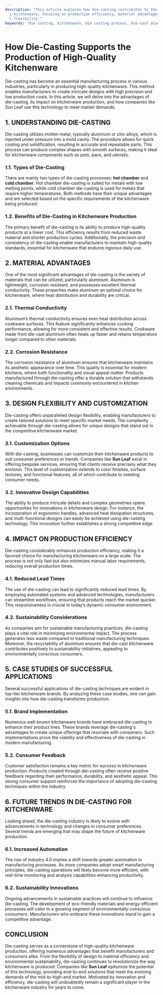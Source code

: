```yaml
---
description: "This article explores how die-casting contributes to the creation of high-quality\
  \ kitchenware, focusing on production efficiency, material advantages, and design\
  \ flexibility."
keywords: "die casting, kitchenware, Die casting process, Die-cast aluminum"
---
```

# How Die-Casting Supports the Production of High-Quality Kitchenware

Die-casting has become an essential manufacturing process in various industries, particularly in producing high-quality kitchenware. This method enables manufacturers to create intricate designs with high precision and low production costs. In this article, we will delve into the advantages of die-casting, its impact on kitchenware production, and how companies like Sun Leaf use this technology to meet market demands.

## 1. UNDERSTANDING DIE-CASTING

Die-casting utilizes molten metal, typically aluminum or zinc alloys, which is injected under pressure into a mold cavity. The procedure allows for quick cooling and solidification, resulting in accurate and repeatable parts. This process can produce complex shapes with smooth surfaces, making it ideal for kitchenware components such as pots, pans, and utensils.

### 1.1. Types of Die-Casting

There are mainly two types of die-casting processes: **hot chamber** and **cold chamber**. Hot chamber die-casting is suited for metals with low melting points, while cold chamber die-casting is used for metals that require higher temperatures. Both methods have their unique advantages and are selected based on the specific requirements of the kitchenware being produced.

### 1.2. Benefits of Die-Casting in Kitchenware Production

The primary benefit of die-casting is its ability to produce high-quality products at a lower cost. This efficiency results from reduced waste material and shorter production cycles. Additionally, the precision and consistency of die-casting enable manufacturers to maintain high-quality standards, essential for kitchenware that endures rigorous daily use.

## 2. MATERIAL ADVANTAGES

One of the most significant advantages of die-casting is the variety of materials that can be utilized, particularly aluminum. Aluminum is lightweight, corrosion-resistant, and possesses excellent thermal conductivity. These properties make aluminum an optimal choice for kitchenware, where heat distribution and durability are critical.

### 2.1. Thermal Conductivity

Aluminum’s thermal conductivity ensures even heat distribution across cookware surfaces. This feature significantly enhances cooking performance, allowing for more consistent and effective results. Cookware made from die-cast aluminum often heats up faster and retains temperature longer compared to other materials.

### 2.2. Corrosion Resistance

The corrosion resistance of aluminum ensures that kitchenware maintains its aesthetic appearance over time. This quality is essential for modern kitchens, where both functionality and visual appeal matter. Products manufactured through die-casting offer a durable solution that withstands cleaning chemicals and impacts commonly encountered in kitchen environments.

## 3. DESIGN FLEXIBILITY AND CUSTOMIZATION

Die-casting offers unparalleled design flexibility, enabling manufacturers to create tailored solutions to meet specific market needs. The complexity achievable through die-casting allows for unique designs that stand out in the competitive kitchenware market.

### 3.1. Customization Options

With die-casting, businesses can customize their kitchenware products to suit consumer preferences or trends. Companies like **Sun Leaf** excel in offering bespoke services, ensuring that clients receive precisely what they envision. This level of customization extends to color finishes, surface textures, and functional features, all of which contribute to meeting consumer needs.

### 3.2. Innovative Design Capabilities

The ability to produce intricate details and complex geometries opens opportunities for innovations in kitchenware design. For instance, the incorporation of ergonomic handles, advanced heat dissipation structures, and multi-functional designs can easily be achieved using die-casting technology. This innovation further establishes a strong competitive edge.

## 4. IMPACT ON PRODUCTION EFFICIENCY

Die-casting considerably enhances production efficiency, making it a favored choice for manufacturing kitchenware on a large scale. The process is not only fast but also minimizes manual labor requirements, reducing overall production times.

### 4.1. Reduced Lead Times

The use of die-casting can lead to significantly reduced lead times. By employing automated systems and advanced technologies, manufacturers can streamline workflows, ensuring that products reach the market quicker. This responsiveness is crucial in today’s dynamic consumer environment.

### 4.2. Sustainability Considerations

As companies aim for sustainable manufacturing practices, die-casting plays a vital role in minimizing environmental impact. The process generates less waste compared to traditional manufacturing techniques. Moreover, the recyclability of aluminum ensures that die-cast kitchenware contributes positively to sustainability initiatives, appealing to environmentally conscious consumers.

## 5. CASE STUDIES OF SUCCESSFUL APPLICATIONS

Several successful applications of die-casting techniques are evident in top-tier kitchenware brands. By analyzing these case studies, one can gain insights into how die-casting transforms production.

### 5.1. Brand Implementation

Numerous well-known kitchenware brands have embraced die-casting to enhance their product lines. These brands leverage die-casting's advantages to create unique offerings that resonate with consumers. Such implementations prove the viability and effectiveness of die-casting in modern manufacturing.

### 5.2. Consumer Feedback

Customer satisfaction remains a key metric for success in kitchenware production. Products created through die-casting often receive positive feedback regarding their performance, durability, and aesthetic appeal. This strong consumer support reinforces the importance of adopting die-casting techniques within the industry.

## 6. FUTURE TRENDS IN DIE-CASTING FOR KITCHENWARE

Looking ahead, the die-casting industry is likely to evolve with advancements in technology and changes in consumer preferences. Several trends are emerging that may shape the future of kitchenware production.

### 6.1. Increased Automation

The rise of Industry 4.0 implies a shift towards greater automation in manufacturing processes. As more companies adopt smart manufacturing principles, die-casting operations will likely become more efficient, with real-time monitoring and analysis capabilities enhancing productivity.

### 6.2. Sustainability Innovations

Ongoing advancements in sustainable practices will continue to influence die-casting. The development of eco-friendly materials and energy-efficient processes will cater to a growing segment of environmentally-conscious consumers. Manufacturers who embrace these innovations stand to gain a competitive advantage.

## CONCLUSION

Die-casting serves as a cornerstone of high-quality kitchenware production, offering numerous advantages that benefit manufacturers and consumers alike. From the flexibility of design to material efficiency and environmental sustainability, die-casting continues to revolutionize the way kitchenware is produced. Companies like **Sun Leaf** epitomize the potential of this technology, providing end-to-end solutions that meet the evolving demands of the mid-to-high-end market. Motivated by innovation and efficiency, die-casting will undoubtedly remain a significant player in the kitchenware industry for years to come.
